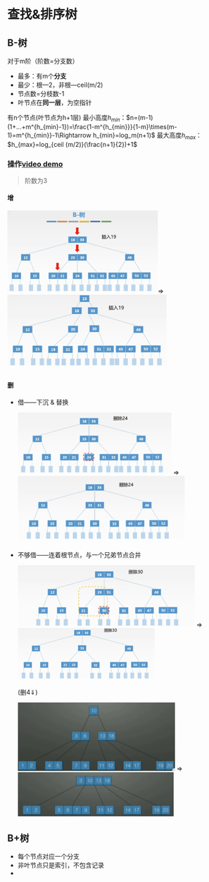 # 查找&排序树

## B-树

对于m阶（阶数=分支数）

- 最多：有m个**分支**
- 最少：根—2，非根—ceil(m/2)
- 节点数=分枝数-1
- 叶节点在**同一层**，为空指针

有n个节点(叶节点为h+1层)
最小高度$h_{min}$：$n=(m-1)(1+...+m^{h_{min}-1})=\frac{1-m^{h_{min}}}{1-m}\times(m-1)=m^{h_{min}}-1\Rightarrow h_{min}=log_m(n+1)$
最大高度$h_{max}$：$h_{max}=log_{ceil (m/2)}(\frac{n+1}{2})+1$



### 操作[video demo](https://www.bilibili.com/video/BV1Aa4y1j7a4?from=search&seid=15748327588609144067)

> 阶数为3

#### 增

<img src="./pic/Snipaste_2021-03-31_09-43-43.png" style="zoom:75%;" />$\Rightarrow$ <img src=".\pic\Snipaste_2021-03-31_09-48-16.PNG" style="zoom:80%;" /> 

#### 删

- 借——下沉 & 替换

  <img src=".\pic\Snipaste_2021-03-31_09-52-04.PNG" style="zoom:75%;" />  $\Rightarrow$ <img src=".\pic\Snipaste_2021-03-31_09-55-00.PNG" style="zoom:75%;" />

- 不够借——连着根节点，与一个兄弟节点合并

  <img src=".\pic\Snipaste_2021-03-31_09-56-30.PNG" style="zoom:75%;" /> $\Rightarrow$ <img src=".\pic\Snipaste_2021-03-31_09-59-01.PNG" style="zoom:67%;" />

  (删4$\Downarrow$)

  <img src=".\pic\Snipaste_2021-03-31_10-02-53.PNG" style="zoom:67%;" /> $\Rightarrow$  <img src=".\pic\Snipaste_2021-03-31_10-04-56.PNG" style="zoom:67%;" />



## B+树

- 每个节点对应一个分支
- 非叶节点只是索引，不包含记录
- 